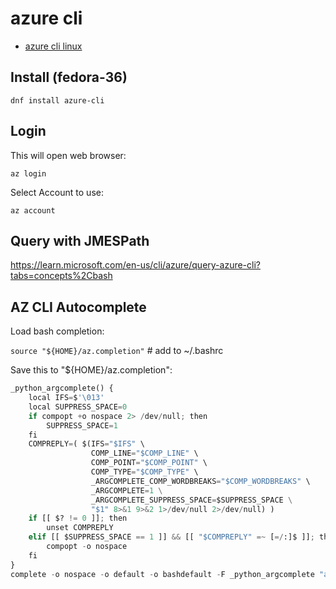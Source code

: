 # azure cli

- [azure cli linux](https://learn.microsoft.com/en-us/cli/azure/install-azure-cli-linux?pivots=dnf)

## Install (fedora-36)

```shell
dnf install azure-cli
```

## Login

This will open web browser:

```shell
az login
```

Select Account to use:

```shell
az account 
```

## Query with JMESPath

<https://learn.microsoft.com/en-us/cli/azure/query-azure-cli?tabs=concepts%2Cbash>

## AZ CLI Autocomplete

Load bash completion:

`source "${HOME}/az.completion"` # add to ~/.bashrc

Save this to "${HOME}/az.completion":

```python
_python_argcomplete() {
    local IFS=$'\013'
    local SUPPRESS_SPACE=0
    if compopt +o nospace 2> /dev/null; then
        SUPPRESS_SPACE=1
    fi
    COMPREPLY=( $(IFS="$IFS" \
                  COMP_LINE="$COMP_LINE" \
                  COMP_POINT="$COMP_POINT" \
                  COMP_TYPE="$COMP_TYPE" \
                  _ARGCOMPLETE_COMP_WORDBREAKS="$COMP_WORDBREAKS" \
                  _ARGCOMPLETE=1 \
                  _ARGCOMPLETE_SUPPRESS_SPACE=$SUPPRESS_SPACE \
                  "$1" 8>&1 9>&2 1>/dev/null 2>/dev/null) )
    if [[ $? != 0 ]]; then
        unset COMPREPLY
    elif [[ $SUPPRESS_SPACE == 1 ]] && [[ "$COMPREPLY" =~ [=/:]$ ]]; then
        compopt -o nospace
    fi
}
complete -o nospace -o default -o bashdefault -F _python_argcomplete "az"
```
